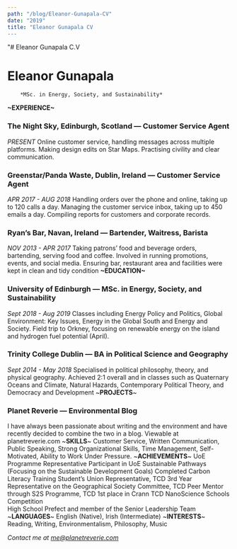 ```yaml
---
path: "/blog/Eleanor-Gunapala-CV"
date: "2019"
title: "Eleanor Gunapala CV
---
```


"# Eleanor Gunapala C.V

# Eleanor Gunapala
        *MSc. in Energy, Society, and Sustainability*

**~EXPERIENCE~**
### The Night Sky, Edinburgh, Scotland — Customer Service Agent
*PRESENT*
Online customer service, handling messages across multiple platforms. Making design edits on Star Maps. Practising civility  and clear communication.
### Greenstar/Panda Waste, Dublin, Ireland — Customer Service Agent
*APR  2017 - AUG 2018*
Handling orders over the phone and online, taking up to 120 calls a day. Managing the customer service inbox, taking up to 450 emails a day. Compiling reports for customers and corporate records. 
### Ryan’s Bar, Navan, Ireland — Bartender, Waitress, Barista
*NOV 2013 - APR 2017*
Taking patrons’ food and beverage orders, bartending, serving food and coffee. Involved in running promotions, events, and social media. Ensuring bar, restaurant area and facilities were kept in clean and tidy condition
**~EDUCATION~**
### University of Edinburgh — MSc. in Energy, Society, and Sustainability 
*Sept 2018 - Aug 2019*
Classes including Energy Policy and Politics, Global Environment: Key Issues, Energy in the Global South and Energy and Society. Field trip to Orkney, focusing on renewable energy on the island and hydrogen fuel potential (April).
### Trinity College Dublin — BA in Political Science and Geography
*Sept 2014 - May 2018*
Specialised in political philosophy, theory, and physical geography. Achieved 2:1 overall and in classes such as Quaternary Oceans and Climate, Natural Hazards, Contemporary Political Theory, and Democracy and Development
~**PROJECTS**~
### Planet Reverie — Environmental Blog
I have always been passionate about writing and the environment and have recently decided to combine the two in a blog. Viewable at planetreverie.com
~**SKILLS**~
Customer Service, Written Communication, Public Speaking, Strong Organizational Skills, Time Management, Self-Motivated, Ability to Work Under Pressure.
~**ACHIEVEMENTS**~ 
UoE  Programme Representative
Participant in UoE Sustainable Pathways (Focusing on the Sustainable Development Goals)
Completed Carbon Literacy Training
Student’s Union Representative, TCD
3rd Year Representative on the Geographical Society Committee, TCD
Peer Mentor through S2S Programme, TCD
1st place in Crann TCD  NanoScience Schools Competition  
High School Prefect and member of the Senior Leadership Team
~**LANGUAGES**~
English (Native), Irish (Intermediate)
~**INTERESTS**~
Reading, Writing, Environmentalism, Philosophy,  Music

*Contact me at me@planetreverie.com*

